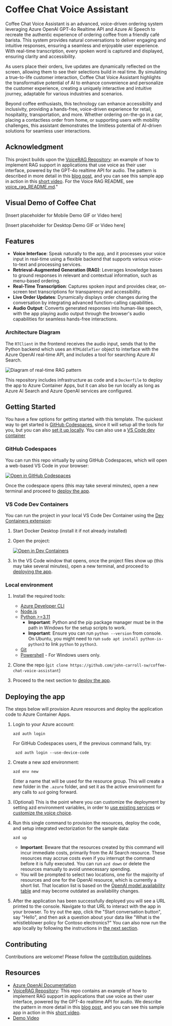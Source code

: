 # Coffee Chat Voice Assistant

Coffee Chat Voice Assistant is an advanced, voice-driven ordering system leveraging Azure OpenAI GPT-4o Realtime API and Azure AI Speech to recreate the authentic experience of ordering coffee from a friendly café barista. This system provides natural conversations to deliver engaging and intuitive responses, ensuring a seamless and enjoyable user experience. With real-time transcription, every spoken word is captured and displayed, ensuring clarity and accessibility.

As users place their orders, live updates are dynamically reflected on the screen, allowing them to see their selections build in real time. By simulating a true-to-life customer interaction, Coffee Chat Voice Assistant highlights the transformative potential of AI to enhance convenience and personalize the customer experience, creating a uniquely interactive and intuitive journey, adaptable for various industries and scenarios.

Beyond coffee enthusiasts, this technology can enhance accessibility and inclusivity, providing a hands-free, voice-driven experience for retail, hospitality, transportation, and more. Whether ordering on-the-go in a car, placing a contactless order from home, or supporting users with mobility challenges, this assistant demonstrates the limitless potential of AI-driven solutions for seamless user interactions.

## Acknowledgment

This project builds upon the [VoiceRAG Repository](https://github.com/Azure-Samples/aisearch-openai-rag-audio): an example of how to implement RAG support in applications that use voice as their user interface, powered by the GPT-4o realtime API for audio. The pattern is described in more detail in this [blog post](https://aka.ms/voicerag), and you can see this sample app in action in this [short video](https://youtu.be/vXJka8xZ9Ko). For the Voice RAG README, see [voice_rag_README.md](voice_rag_README.md)."

## Visual Demo of Coffee Chat

[Insert placeholder for Mobile Demo GIF or Video here]

[Insert placeholder for Desktop Demo GIF or Video here]

## Features

- **Voice Interface**: Speak naturally to the app, and it processes your voice input in real-time using a flexible backend that supports various voice-to-text and processing services.
- **Retrieval-Augmented Generation (RAG)**: Leverages knowledge bases to ground responses in relevant and contextual information, such as menu-based ordering.
- **Real-Time Transcription**: Captures spoken input and provides clear, on-screen text transcriptions for transparency and accessibility.
- **Live Order Updates**: Dynamically displays order changes during the conversation by integrating advanced function-calling capabilities.
- **Audio Output**: Converts generated responses into human-like speech, with the app playing audio output through the browser's audio capabilities for seamless hands-free interactions.

### Architecture Diagram

The `RTClient` in the frontend receives the audio input, sends that to the Python backend which uses an `RTMiddleTier` object to interface with the Azure OpenAI real-time API, and includes a tool for searching Azure AI Search.

![Diagram of real-time RAG pattern](docs/RTMTPattern.png)

This repository includes infrastructure as code and a `Dockerfile` to deploy the app to Azure Container Apps, but it can also be run locally as long as Azure AI Search and Azure OpenAI services are configured.

## Getting Started

You have a few options for getting started with this template. The quickest way to get started is [GitHub Codespaces](#github-codespaces), since it will setup all the tools for you, but you can also [set it up locally](#local-environment). You can also use a [VS Code dev container](#vs-code-dev-containers)

### GitHub Codespaces

You can run this repo virtually by using GitHub Codespaces, which will open a web-based VS Code in your browser:

[![Open in GitHub Codespaces](https://img.shields.io/static/v1?style=for-the-badge&label=GitHub+Codespaces&message=Open&color=brightgreen&logo=github)](https://github.com/codespaces/new?hide_repo_select=true&ref=main&skip_quickstart=true&machine=basicLinux32gb&repo=860141324&devcontainer_path=.devcontainer%2Fdevcontainer.json&geo=WestUs2)

Once the codespace opens (this may take several minutes), open a new terminal and proceed to [deploy the app](#deploying-the-app).

### VS Code Dev Containers

You can run the project in your local VS Code Dev Container using the [Dev Containers extension](https://marketplace.visualstudio.com/items?itemName=ms-vscode-remote.remote-containers):

1. Start Docker Desktop (install it if not already installed)
2. Open the project:

    [![Open in Dev Containers](https://img.shields.io/static/v1?style=for-the-badge&label=Dev%20Containers&message=Open&color=blue&logo=visualstudiocode)](https://vscode.dev/redirect?url=vscode://ms-vscode-remote.remote-containers/cloneInVolume?url=https://github.com/john-carroll-sw/coffee-chat-voice-assistant)
3. In the VS Code window that opens, once the project files show up (this may take several minutes), open a new terminal, and proceed to [deploying the app](#deploying-the-app).

### Local environment

1. Install the required tools:
   * [Azure Developer CLI](https://aka.ms/azure-dev/install)
   * [Node.js](https://nodejs.org/)
   * [Python >=3.11](https://www.python.org/downloads/)
      * **Important**: Python and the pip package manager must be in the path in Windows for the setup scripts to work.
      * **Important**: Ensure you can run `python --version` from console. On Ubuntu, you might need to run `sudo apt install python-is-python3` to link `python` to `python3`.
   * [Git](https://git-scm.com/downloads)
   * [Powershell](https://learn.microsoft.com/powershell/scripting/install/installing-powershell) - For Windows users only.

2. Clone the repo (`git clone https://github.com/john-carroll-sw/coffee-chat-voice-assistant`)
3. Proceed to the next section to [deploy the app](#deploying-the-app).

## Deploying the app

The steps below will provision Azure resources and deploy the application code to Azure Container Apps.

1. Login to your Azure account:

    ```shell
    azd auth login
    ```

    For GitHub Codespaces users, if the previous command fails, try:

   ```shell
    azd auth login --use-device-code
    ```

1. Create a new azd environment:

    ```shell
    azd env new
    ```

    Enter a name that will be used for the resource group.
    This will create a new folder in the `.azure` folder, and set it as the active environment for any calls to `azd` going forward.

1. (Optional) This is the point where you can customize the deployment by setting azd environment variables, in order to [use existing services](docs/existing_services.md) or [customize the voice choice](docs/customizing_deploy.md).

1. Run this single command to provision the resources, deploy the code, and setup integrated vectorization for the sample data:

   ```shell
   azd up
   ````

   * **Important**: Beware that the resources created by this command will incur immediate costs, primarily from the AI Search resource. These resources may accrue costs even if you interrupt the command before it is fully executed. You can run `azd down` or delete the resources manually to avoid unnecessary spending.
   * You will be prompted to select two locations, one for the majority of resources and one for the OpenAI resource, which is currently a short list. That location list is based on the [OpenAI model availability table](https://learn.microsoft.com/azure/ai-services/openai/concepts/models#global-standard-model-availability) and may become outdated as availability changes.

1. After the application has been successfully deployed you will see a URL printed to the console.  Navigate to that URL to interact with the app in your browser. To try out the app, click the "Start conversation button", say "Hello", and then ask a question about your data like "What is the whistleblower policy for Contoso electronics?" You can also now run the app locally by following the instructions in [the next section](#development-server).

## Contributing

Contributions are welcome! Please follow the [contribution guidelines](CONTRIBUTING.md).

## Resources

- [Azure OpenAI Documentation](https://learn.microsoft.com/en-us/azure/ai-services/openai/)
- [VoiceRAG Repository](https://github.com/Azure-Samples/aisearch-openai-rag-audio): This repo contains an example of how to implement RAG support in applications that use voice as their user interface, powered by the GPT-4o realtime API for audio. We describe the pattern in more detail in this [blog post](https://aka.ms/voicerag), and you can see this sample app in action in this [short video](https://youtu.be/vXJka8xZ9Ko).
- [Demo Video](https://youtu.be/your-demo-video)
